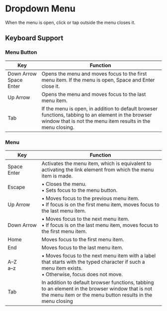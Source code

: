 # Dropdown Menu

When the menu is open, click or tap outside the menu closes it.

## Keyboard Support

### Menu Button

| Key                          | Function                                                                                                                                                          |
| ---------------------------- | ----------------------------------------------------------------------------------------------------------------------------------------------------------------- |
| Down Arrow<br>Space<br>Enter | Opens the menu and moves focus to the first menu item. If the menu is open, Space and Enter close it.                                                             |
| Up Arrow                     | Opens the menu and moves focus to the last menu item.                                                                                                             |
| Tab                          | If the menu is open, in addition to default browser functions, tabbing to an element in the browser window that is not the menu item results in the menu closing. |

### Menu

| Key            | Function                                                                                                                                                       |
| -------------- | -------------------------------------------------------------------------------------------------------------------------------------------------------------- |
| Space<br>Enter | Activates the menu item, which is equivalent to activating the link element from which the menu item is made.                                                  |
| Escape         | • Closes the menu.<br>• Sets focus to the menu button.                                                                                                         |
| Up Arrow       | • Moves focus to the previous menu item.<br>• If focus is on the first menu item, moves focus to the last menu item.                                           |
| Down Arrow     | • Moves focus to the next menu item.<br>• If focus is on the last menu item, moves focus to the first menu item.                                               |
| Home           | Moves focus to the first menu item.                                                                                                                            |
| End            | Moves focus to the last menu item.                                                                                                                             |
| A–Z<br>a–z     | • Moves focus to the next menu item with a label that starts with the typed character if such a menu item exists.<br>• Otherwise, focus does not move.         |
| Tab            | In addition to default browser functions, tabbing to an element in the browser window that is not the menu item or the menu button results in the menu closing |
